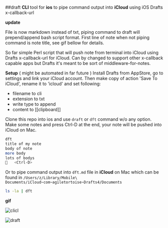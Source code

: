 ##draft
**CLI** tool for **ios** to pipe command output into **iCloud** using iOS Drafts x-callback-url

**update**

File is now markdown instead of txt, piping command to draft will prepend/append bash script format. First line of note when not piping command is note title, see gif bellow for details.


So far simple Perl script that will push note from terminal into iCloud using Drafts x-callback-url for iCloud. Can by changed to support other x-callback capable apps but Drafts it's meant to be sort of middleware-for-notes.

**Setup** ( might be automated in far future )
Install Drafts from AppStore, go to settings and link your iCloud account. Then make copy of action 'Save To iCloud', rename it to 'icloud' and set following:

- filename to cli
- extension to txt
- write type to append
- content to [[clipboard]]

Clone this repo into ios and use `draft` or `dft` command w/o any option. Make some notes and press Ctrl-D at the end, your note will be pushed into iCloud on Mac.

```bash
dft
title of my note
body of note
more body
lots of bodys
   <Ctrl-D>
```

Or to pipe command output into `dft.md` file in **iCloud** on Mac which can be found in `/Users/z/Library/Mobile\ Documents/iCloud~com~agiletortoise~Drafts4/Documents`

```bash
ls -la | dft
```

**gif**

![clicl](https://raw.githubusercontent.com/z448/clicl/master/clicl.gif)

![draft](https://giraffe.arvixe.com/~zed448/load/index.php/s/nT7oGPfqN5dRjNv/download)

